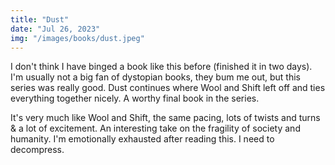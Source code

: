 ```yaml
---
title: "Dust"
date: "Jul 26, 2023"
img: "/images/books/dust.jpeg"
---
```


I don't think I have binged a book like this before (finished it in two days). I'm usually not a big fan of dystopian books, they bum me out, but this series was really good. 
Dust continues where Wool and Shift left off and ties everything together nicely. A worthy final book in the series.

It's very much like Wool and Shift, the same pacing, lots of twists and turns & a lot of excitement. 
An interesting take on the fragility of society and humanity.
I'm emotionally exhausted after reading this. I need to decompress.